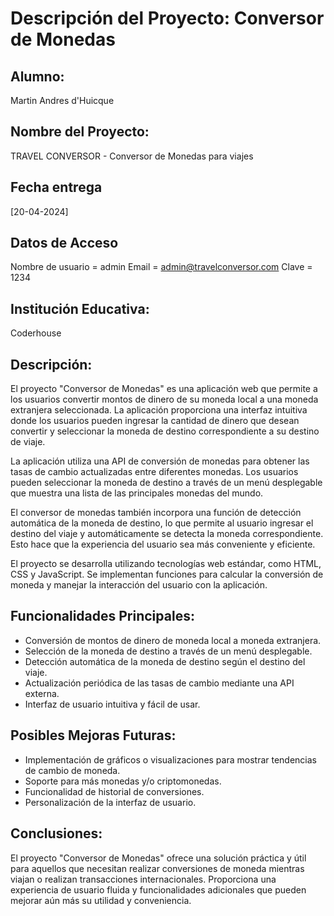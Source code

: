 # Descripción del Proyecto: Conversor de Monedas

## Alumno:
Martin Andres d'Huicque

## Nombre del Proyecto:
TRAVEL CONVERSOR - Conversor de Monedas para viajes

## Fecha entrega
[20-04-2024]

## Datos de Acceso 

Nombre de usuario = admin
Email = admin@travelconversor.com
Clave = 1234



## Institución Educativa:
Coderhouse

## Descripción:
El proyecto "Conversor de Monedas" es una aplicación web que permite a los usuarios convertir montos de dinero de su moneda local a una moneda extranjera seleccionada. La aplicación proporciona una interfaz intuitiva donde los usuarios pueden ingresar la cantidad de dinero que desean convertir y seleccionar la moneda de destino correspondiente a su destino de viaje.

La aplicación utiliza una API de conversión de monedas para obtener las tasas de cambio actualizadas entre diferentes monedas. Los usuarios pueden seleccionar la moneda de destino a través de un menú desplegable que muestra una lista de las principales monedas del mundo.

El conversor de monedas también incorpora una función de detección automática de la moneda de destino, lo que permite al usuario ingresar el destino del viaje y automáticamente se detecta la moneda correspondiente. Esto hace que la experiencia del usuario sea más conveniente y eficiente.

El proyecto se desarrolla utilizando tecnologías web estándar, como HTML, CSS y JavaScript. Se implementan funciones para calcular la conversión de moneda y manejar la interacción del usuario con la aplicación.

## Funcionalidades Principales:
- Conversión de montos de dinero de moneda local a moneda extranjera.
- Selección de la moneda de destino a través de un menú desplegable.
- Detección automática de la moneda de destino según el destino del viaje.
- Actualización periódica de las tasas de cambio mediante una API externa.
- Interfaz de usuario intuitiva y fácil de usar.

## Posibles Mejoras Futuras:
- Implementación de gráficos o visualizaciones para mostrar tendencias de cambio de moneda.
- Soporte para más monedas y/o criptomonedas.
- Funcionalidad de historial de conversiones.
- Personalización de la interfaz de usuario.

## Conclusiones:
El proyecto "Conversor de Monedas" ofrece una solución práctica y útil para aquellos que necesitan realizar conversiones de moneda mientras viajan o realizan transacciones internacionales. Proporciona una experiencia de usuario fluida y funcionalidades adicionales que pueden mejorar aún más su utilidad y conveniencia.


